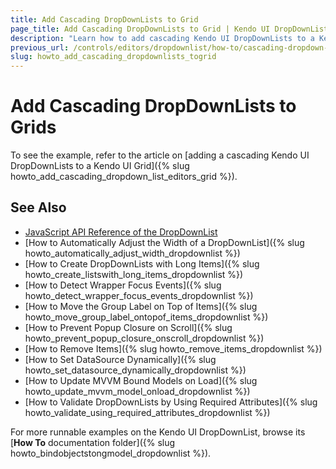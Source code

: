 ```yaml
---
title: Add Cascading DropDownLists to Grid
page_title: Add Cascading DropDownLists to Grid | Kendo UI DropDownList
description: "Learn how to add cascading Kendo UI DropDownLists to a Kendo UI Grid widget."
previous_url: /controls/editors/dropdownlist/how-to/cascading-dropdown-editors-grid
slug: howto_add_cascading_dropdownlists_togrid
---
```


# Add Cascading DropDownLists to Grids

To see the example, refer to the article on [adding a cascading Kendo UI DropDownLists to a Kendo UI Grid]({% slug howto_add_cascading_dropdown_list_editors_grid %}).

## See Also

* [JavaScript API Reference of the DropDownList](/api/javascript/ui/dropdownlist)
* [How to Automatically Adjust the Width of a DropDownList]({% slug howto_automatically_adjust_width_dropdownlist %})
* [How to Create DropDownLists with Long Items]({% slug howto_create_listswith_long_items_dropdownlist %})
* [How to Detect Wrapper Focus Events]({% slug howto_detect_wrapper_focus_events_dropdownlist %})
* [How to Move the Group Label on Top of Items]({% slug howto_move_group_label_ontopof_items_dropdownlist %})
* [How to Prevent Popup Closure on Scroll]({% slug howto_prevent_popup_closure_onscroll_dropdownlist %})
* [How to Remove Items]({% slug howto_remove_items_dropdownlist %})
* [How to Set DataSource Dynamically]({% slug howto_set_datasource_dynamically_dropdownlist %})
* [How to Update MVVM Bound Models on Load]({% slug howto_update_mvvm_model_onload_dropdownlist %})
* [How to Validate DropDownLists by Using Required Attributes]({% slug howto_validate_using_required_attributes_dropdownlist %})

For more runnable examples on the Kendo UI DropDownList, browse its [**How To** documentation folder]({% slug howto_bindobjectstongmodel_dropdownlist %}).
